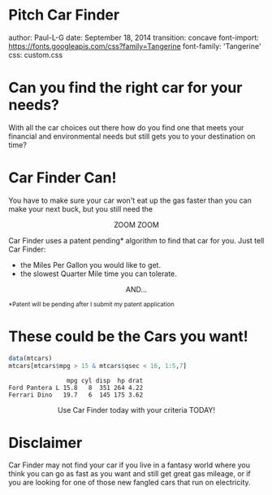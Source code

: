Pitch Car Finder
========================================================
author: Paul-L-G
date: September 18, 2014
transition: concave
font-import: https://fonts.googleapis.com/css?family=Tangerine
font-family: 'Tangerine'
css: custom.css

Can you find the right car for your needs?
========================================================

With all the car choices out there how do you find one that 
meets your financial and environmental needs but still gets
you to your destination on time?

Car Finder Can!
========================================================
You have to make sure your car won't eat up the gas faster
than you can make your next buck, but you still need the
<center>ZOOM ZOOM</center>

Car Finder uses a patent pending* algorithm to find that car for you.
Just tell Car Finder:
- the Miles Per Gallon you would like to get.
- the slowest Quarter Mile time you can tolerate.
<center>AND...</center>

<small>*Patent will be pending after I submit my patent application</small>

These could be the Cars you want!
=========================================================




```r
data(mtcars)
mtcars[mtcars$mpg > 15 & mtcars$qsec < 16, 1:5,7]
```

```
                mpg cyl disp  hp drat
Ford Pantera L 15.8   8  351 264 4.22
Ferrari Dino   19.7   6  145 175 3.62
```
<center>Use Car Finder today with your criteria TODAY!</center>


Disclaimer
========================================================
Car Finder may not find your car if you live in a fantasy world
where you think you can go as fast as you want and still get 
great gas mileage, or if you are looking for one of those new
fangled cars that run on electricity.
